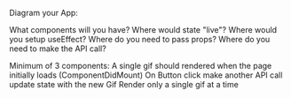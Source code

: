 Diagram your App:

What components will you have?
Where would state "live"?
Where would you setup useEffect?
Where do you need to pass props?
Where do you need to make the API call?

Minimum of 3 components:
A single gif should rendered when the page initially loads (ComponentDidMount)
On Button click make another API call update state with the new Gif
Render only a single gif at a time
